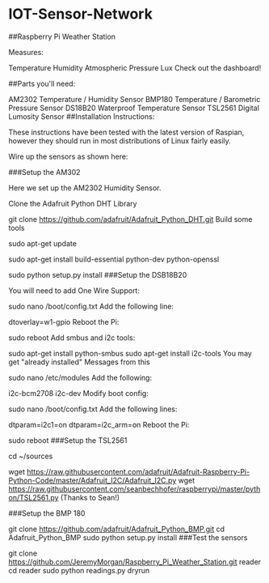 # IOT-Sensor-Network





##Raspberry Pi Weather Station

Measures:

Temperature
Humidity
Atmospheric Pressure
Lux
Check out the dashboard!

##Parts you'll need:

AM2302 Temperature / Humidity Sensor
BMP180 Temperature / Barometric Pressure Sensor
DS18B20 Waterproof Temperature Sensor
TSL2561 Digital Lumosity Sensor
##Installation Instructions:

These instructions have been tested with the latest version of Raspian, however they should run in most distributions of Linux fairly easily.

Wire up the sensors as shown here: 

###Setup the AM302

Here we set up the AM2302 Humidity Sensor.

Clone the Adafruit Python DHT Library

git clone https://github.com/adafruit/Adafruit_Python_DHT.git
Build some tools

sudo apt-get update

sudo apt-get install build-essential python-dev python-openssl

sudo python setup.py install
###Setup the DSB18B20

You will need to add One Wire Support:

sudo nano /boot/config.txt
Add the following line:

dtoverlay=w1-gpio
Reboot the Pi:

sudo reboot
Add smbus and i2c tools:

sudo apt-get install python-smbus
sudo apt-get install i2c-tools
You may get "already installed" Messages from this

sudo nano /etc/modules
Add the following:

i2c-bcm2708 
i2c-dev
Modify boot config:

sudo nano /boot/config.txt
Add the following lines:

dtparam=i2c1=on
dtparam=i2c_arm=on
Reboot the Pi:

sudo reboot
###Setup the TSL2561

cd ~/sources

wget https://raw.githubusercontent.com/adafruit/Adafruit-Raspberry-Pi-Python-Code/master/Adafruit_I2C/Adafruit_I2C.py
wget https://raw.githubusercontent.com/seanbechhofer/raspberrypi/master/python/TSL2561.py
(Thanks to Sean!)

###Setup the BMP 180

git clone https://github.com/adafruit/Adafruit_Python_BMP.git
cd Adafruit_Python_BMP
sudo python setup.py install
###Test the sensors

git clone https://github.com/JeremyMorgan/Raspberry_Pi_Weather_Station.git reader
cd reader
sudo python readings.py dryrun